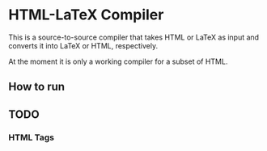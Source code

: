 # HTML-LaTeX Compiler

This is a source-to-source compiler that takes HTML or LaTeX as input and converts it into LaTeX or HTML, respectively.

At the moment it is only a working compiler for a subset of HTML.

## How to run


## TODO
### HTML Tags

<div>
<span>
<strong>
<sub>
<sup>
<meta>
<title>
quotations
